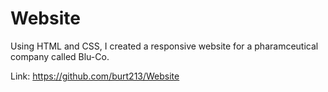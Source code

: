 # Website

Using HTML and CSS, I created a responsive website for a pharamceutical company called Blu-Co.

Link:
https://github.com/burt213/Website